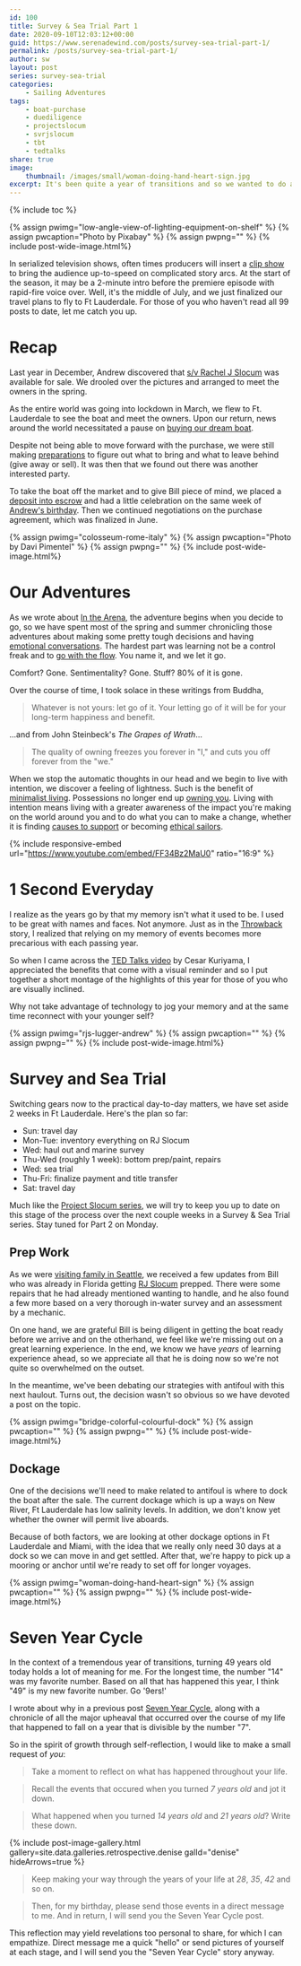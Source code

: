 ```yaml
---
id: 100
title: Survey & Sea Trial Part 1
date: 2020-09-10T12:03:12+00:00
guid: https://www.serenadewind.com/posts/survey-sea-trial-part-1/
permalink: /posts/survey-sea-trial-part-1/
author: sw
layout: post
series: survey-sea-trial
categories:
    - Sailing Adventures
tags:
    - boat-purchase
    - duediligence
    - projectslocum
    - svrjslocum
    - tbt
    - tedtalks
share: true
image:
    thumbnail: /images/small/woman-doing-hand-heart-sign.jpg 
excerpt: It's been quite a year of transitions and so we wanted to do a round-up post of what we've done so far this year, introduce part 1 of the Survey & Sea Trial series and of course celebrate Denise's birthday.
---
```

{% include toc %}

{% assign pwimg="low-angle-view-of-lighting-equipment-on-shelf" %}
{% assign pwcaption="Photo by Pixabay" %}
{% assign pwpng="" %}
{% include post-wide-image.html%}

In serialized television shows, often times producers will insert a [clip show](https://en.wikipedia.org/wiki/Clip_show) to bring the audience up-to-speed on complicated story arcs. At the start of the season, it may be a 2-minute intro before the premiere episode with rapid-fire voice over. Well, it's the middle of July, and we just finalized our travel plans to fly to Ft Lauderdale. For those of you who haven't read all 99 posts to date, let me catch you up.

# Recap

Last year in December, Andrew discovered that [s/v Rachel J Slocum](/about-rachel-j-slocum/) was available for sale. We drooled over the pictures and arranged to meet the owners in the spring.

As the entire world was going into lockdown in March, we flew to Ft. Lauderdale to see the boat and meet the owners. Upon our return, news around the world necessitated a pause on [buying our dream boat](/posts/boat-purchase/).

Despite not being able to move forward with the purchase, we were still making [preparations](/posts/30-weeks-to-minimalism/) to figure out what to bring and what to leave behind (give away or sell). It was then that we found out there was another interested party. 

To take the boat off the market and to give Bill piece of mind, we placed a [deposit into escrow](/posts/project-slocum-update/) and had a little celebration on the same week of [Andrew's birthday](/posts/happy-birthday/). Then we continued negotiations on the purchase agreement, which was finalized in June.

{% assign pwimg="colosseum-rome-italy" %}
{% assign pwcaption="Photo by Davi Pimentel" %}
{% assign pwpng="" %}
{% include post-wide-image.html%}

# Our Adventures

As we wrote about [In the Arena](/posts/in-the-arena/), the adventure begins when you decide to go, so we have spent most of the spring and summer chronicling those adventures about making some pretty tough decisions and having [emotional conversations](/posts/parental-reaction-part-1/). The hardest part was learning not be a control freak and to [go with the flow](/posts/going-with-the-flow/). You name it, and we let it go. 

Comfort? Gone. Sentimentality? Gone. Stuff? 80% of it is gone. 

Over the course of time, I took solace in these writings from Buddha,

> Whatever is not yours: let go of it. Your letting go of it will be for your long-term happiness and benefit. 

...and from John Steinbeck's *The Grapes of Wrath*...

> The quality of owning freezes you forever in "I," and cuts you off forever from the "we."

When we stop the automatic thoughts in our head and we begin to live with intention, we discover a feeling of lightness. Such is the benefit of [minimalist living](/posts/30-weeks-to-minimalism/). Possessions no longer end up [owning you](/posts/relationship-with-money/). Living with intention means living with a greater awareness of the impact you're making on the world around you and to do what you can to make a change, whether it is finding [causes to support](/posts/philanthropy/) or becoming [ethical sailors](/posts/ethical-sailing/).

{% include responsive-embed url="https://www.youtube.com/embed/FF34Bz2MaU0" ratio="16:9" %}

# 1 Second Everyday

I realize as the years go by that my memory isn't what it used to be. I used to be great with names and faces. Not anymore. Just as in the [Throwback](/posts/throw-back/) story, I realized that relying on my memory of events becomes more precarious with each passing year. 

So when I came across the [TED Talks video](https://www.ted.com/talks/cesar_kuriyama_one_second_every_day/) by Cesar Kuriyama, I appreciated the benefits that come with a visual reminder and so I put together a short montage of the highlights of this year for those of you who are visually inclined. 

Why not take advantage of technology to jog your memory and at the same time reconnect with your younger self? 

{% assign pwimg="rjs-lugger-andrew" %}
{% assign pwcaption="" %}
{% assign pwpng="" %}
{% include post-wide-image.html%}

# Survey and Sea Trial

Switching gears now to the practical day-to-day matters, we have set aside 2 weeks in Ft Lauderdale. Here's the plan so far:

 - Sun: travel day 
 - Mon-Tue: inventory everything on RJ Slocum
 - Wed: haul out and marine survey
 - Thu-Wed (roughly 1 week): bottom prep/paint, repairs
 - Wed: sea trial
 - Thu-Fri: finalize payment and title transfer
 - Sat: travel day

Much like the [Project Slocum series](/posts/project-slocum-part-1/), we will try to keep you up to date on this stage of the process over the next couple weeks in a Survey & Sea Trial series. Stay tuned for Part 2 on Monday.

## Prep Work

As we were [visiting family in Seattle](/posts/seattle/), we received a few updates from Bill who was already in Florida getting [RJ Slocum](/about-rachel-j-slocum/) prepped. There were some repairs that he had already mentioned wanting to handle, and he also found a few more based on a very thorough in-water survey and an assessment by a mechanic. 

On one hand, we are grateful Bill is being diligent in getting the boat ready before we arrive and on the otherhand, we feel like we're missing out on a great learning experience. In the end, we know we have *years* of learning experience ahead, so we appreciate all that he is doing now so we're not quite so overwhelmed on the outset. 

In the meantime, we've been debating our strategies with antifoul with this next haulout. Turns out, the decision wasn't so obvious so we have devoted a post on the topic. 

{% assign pwimg="bridge-colorful-colourful-dock" %}
{% assign pwcaption="" %}
{% assign pwpng="" %}
{% include post-wide-image.html%}

## Dockage

One of the decisions we'll need to make related to antifoul is where to dock the boat after the sale. The current dockage which is up a ways on New River, Ft Lauderdale has low salinity levels. In addition, we don't know yet whether  the owner will permit live aboards. 

Because of both factors, we are looking at other dockage options in Ft Lauderdale and Miami, with the idea that we really only need 30 days at a dock so we can move in and get settled. After that, we're happy to pick up a mooring or anchor until we're ready to set off for longer voyages.

{% assign pwimg="woman-doing-hand-heart-sign" %}
{% assign pwcaption="" %}
{% assign pwpng="" %}
{% include post-wide-image.html%}

# Seven Year Cycle

In the context of a tremendous year of transitions, turning 49 years old today holds a lot of meaning for me. For the longest time, the number "14" was my favorite number. Based on all that has happened this year, I think "49" is my new favorite number. Go '9ers!' 

I wrote about why in a previous post [Seven Year Cycle](https://www.patreon.com/posts/34976462/), along with a chronicle of all the major upheaval that occurred over the course of my life that happened to fall on a year that is divisible by the number "7". 

So in the spirit of growth through self-reflection, I would like to make a small request of *you*: 

>Take a moment to reflect on what has happened throughout your life. 

>Recall the events that occured when you turned *7 years old* and jot it down.

>What happened when you turned *14 years old* and *21 years old*? Write these down.

{% include post-image-gallery.html gallery=site.data.galleries.retrospective.denise galId="denise" hideArrows=true %}

>Keep making your way through the years of your life at *28*, *35*, *42* and so on. 

>Then, for my birthday, please send those events in a direct message to me. And in return, I will send you the Seven Year Cycle post. 

This reflection may yield revelations too personal to share, for which I can empathize. Direct message me a quick "hello" or send pictures of yourself at each stage, and I will send you the "Seven Year Cycle" story anyway. 

